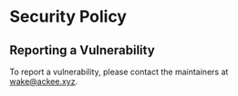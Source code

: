 # Security Policy

## Reporting a Vulnerability

To report a vulnerability, please contact the maintainers at wake@ackee.xyz.
